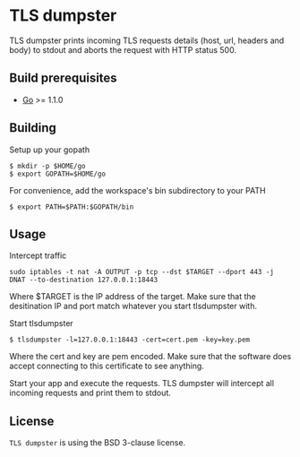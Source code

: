 TLS dumpster
=============

TLS dumpster prints incoming TLS requests details (host, url, headers and body) to stdout and aborts the request with HTTP status 500.

## Build prerequisites

  - [Go](http://golang.org) >= 1.1.0

## Building

  Setup up your gopath

    $ mkdir -p $HOME/go
    $ export GOPATH=$HOME/go

  For convenience, add the workspace's bin subdirectory to your PATH

  	$ export PATH=$PATH:$GOPATH/bin

## Usage

  Intercept traffic

  	sudo iptables -t nat -A OUTPUT -p tcp --dst $TARGET --dport 443 -j DNAT --to-destination 127.0.0.1:18443

  Where $TARGET is the IP address of the target. Make sure that the desitination IP and port match whatever you start tlsdumpster with.

  Start tlsdumpster

	$ tlsdumpster -l=127.0.0.1:18443 -cert=cert.pem -key=key.pem

  Where the cert and key are pem encoded. Make sure that the software
  does accept connecting to this certificate to see anything.

  Start your app and execute the requests. TLS dumpster will intercept all incoming requests and print them to stdout.

## License

`TLS dumpster` is using the BSD 3-clause license.